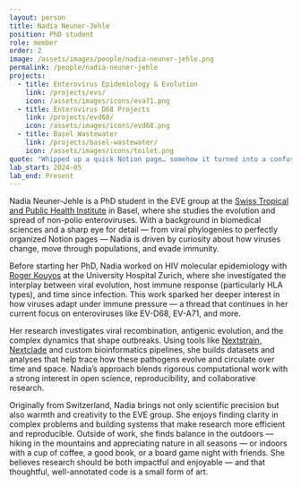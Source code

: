 ```yaml
---
layout: person
title: Nadia Neuner-Jehle
position: PhD student
role: member
order: 2
image: /assets/images/people/nadia-neuner-jehle.png
permalink: /people/nadia-neuner-jehle
projects:
  - title: Enterovirus Epidemiology & Evolution
    link: /projects/evs/
    icon: /assets/images/icons/eva71.png
  - title: Enterovirus D68 Projects
    link: /projects/evd68/
    icon: /assets/images/icons/evd68.png
  - title: Basel Wastewater
    link: /projects/basel-wastewater/
    icon: /assets/images/icons/toilet.png
quote: "Whipped up a quick Notion page… somehow it turned into a confusing masterpiece only I get."
lab_start: 2024-05
lab_end: Present
---
```


Nadia Neuner-Jehle is a PhD student in the EVE group at the [Swiss Tropical and Public Health Institute](https://www.swisstph.ch/en/) in Basel, where she studies the evolution and spread of non-polio enteroviruses. With a background in biomedical sciences and a sharp eye for detail — from viral phylogenies to perfectly organized Notion pages — Nadia is driven by curiosity about how viruses change, move through populations, and evade immunity.

Before starting her PhD, Nadia worked on HIV molecular epidemiology with [Roger Kouyos](https://www.usz.ch/en/department/infectiology/research/research-group-roger-kouyos/) at the University Hospital Zurich, where she investigated the interplay between viral evolution, host immune response (particularly HLA types), and time since infection. This work sparked her deeper interest in how viruses adapt under immune pressure — a thread that continues in her current focus on enteroviruses like EV-D68, EV-A71, and more.

Her research investigates viral recombination, antigenic evolution, and the complex dynamics that shape outbreaks. Using tools like [Nextstrain](https://nextstrain.org/), [Nextclade](https://clades.nextstrain.org/) and custom bioinformatics pipelines, she builds datasets and analyses that help trace how these pathogens evolve and circulate over time and space. Nadia’s approach blends rigorous computational work with a strong interest in open science, reproducibility, and collaborative research.

Originally from Switzerland, Nadia brings not only scientific precision but also warmth and creativity to the EVE group. She enjoys finding clarity in complex problems and building systems that make research more efficient and reproducible. Outside of work, she finds balance in the outdoors — hiking in the mountains and appreciating nature in all seasons — or indoors with a cup of coffee, a good book, or a board game night with friends. She believes research should be both impactful and enjoyable — and that thoughtful, well-annotated code is a small form of art.